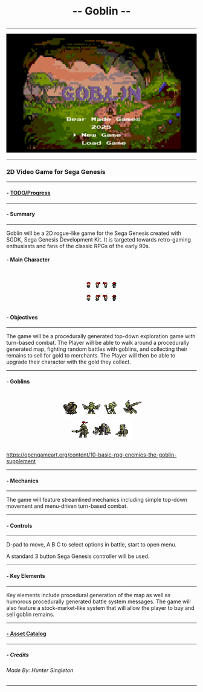 
<h1 align = center>

 -- Goblin --

</h1>


----


![alt](./screenshots/goblintitle.png)


----

###  2D Video Game for Sega Genesis 

----
#### - [TODO/Progress](TODO.md)
----


#### - Summary
----

Goblin will be a 2D rogue-like game for the Sega Genesis created with SGDK, 
Sega Genesis Development Kit. It is targeted towards retro-gaming enthusiasts
and fans of the classic RPGs of the early 90s.

#### - Main Character 

<h1 align = center>

 ![alt](./chara_gifs/row_0.gif) ![alt](./chara_gifs/row_1.gif) ![alt](./chara_gifs/row_2.gif) ![alt](./chara_gifs/row_3.gif)
 <br>
  ![alt](./chara_gifs/row_4.gif) ![alt](./chara_gifs/row_5.gif) ![alt](./chara_gifs/row_6.gif) ![alt](./chara_gifs/row_7.gif)

</h1>


#### - Objectives
----

The game will be a procedurally generated top-down exploration game with turn-based combat. 
The Player will be able to walk around a procedurally generated map, fighting random 
battles with goblins, and collecting their remains to sell for gold to merchants.
The Player will then be able to upgrade their character with the gold they collect.

----
#### - Goblins 

<h1 align = center>

![alt](./goblins/row_0.gif)   ![alt](./goblins/row_1.gif)  ![alt](./goblins/row_2.gif) ![alt](./goblins/row_3.gif) 
<br>
![alt](./goblins/row_4.gif)  ![alt](./goblins/row_5.gif)  ![alt](./goblins/row_6.gif) 

</h1>

https://opengameart.org/content/10-basic-rpg-enemies-the-goblin-supplement

----



#### - Mechanics
----

The game will feature streamlined mechanics including simple 
top-down movement and menu-driven turn-based combat.


----

#### - Controls 
----
D-pad to move, A B C to select options in battle, start to open menu.

A standard 3 button Sega Genesis controller will be used. 

----




#### - Key Elements
----

Key elements include procedural generation of the map as well as humorous 
procedurally generated battle system messages. The game  will also feature
a stock-market-like system that will allow the player to buy and sell goblin 
remains.

----

#### [- Asset Catalog](AssetCatalogue.md)

----






##### - Credits

###### Made By: Hunter Singleton

----
